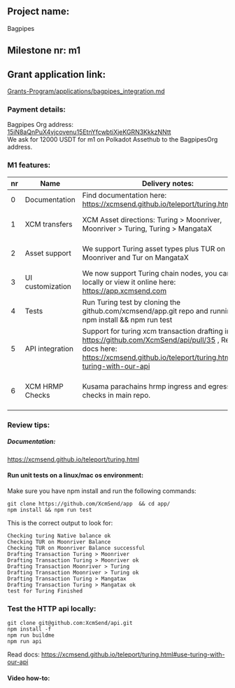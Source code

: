 ## Project name:
Bagpipes  

## Milestone nr: m1

## Grant application link:
[Grants-Program/applications/bagpipes_integration.md](https://github.com/OAK-Foundation/Grants-Program/blob/main/applications/bagpipes_integration.md)

### Payment details:   
Bagpipes Org address: [15iN8aQnPuX4vjcovenu15EtnYfcwbtiXjeKGRN3KkkzNNtt](https://assethub-polkadot.subscan.io/account/15iN8aQnPuX4vjcovenu15EtnYfcwbtiXjeKGRN3KkkzNNtt)    
We ask for 12000 USDT for m1 on Polkadot Assethub to the BagpipesOrg address. 

### M1 features:  



| nr| Name         | Delivery notes:     | Description|
|---|--------------|-----------|------------|
| 0   | Documentation | Find documentation here: https://xcmsend.github.io/teleport/turing.html | Documentation        |
| 1   | XCM transfers |  XCM Asset directions: Turing > Moonriver, Moonriver > Turing, Turing > MangataX  | Functionality for sending and receiving XCM asset transfer on Turing. |
|2	|Asset support|We support Turing asset types plus TUR on Moonriver and Tur on MangataX|Support on-chain assets metadata, balances and types with Turing's assetRegistry. |
|3	|UI customization|We now support Turing chain nodes, you can run it locally or view it online here: https://app.xcmsend.com |UI Turing support, logos, styles etc|
|4	|Tests|Run Turing test by cloning the github.com/xcmsend/app.git repo and running: npm install && npm run test |Unit tests for UI and API |
|5	|API integration|Support for turing xcm transaction drafting in pr: https://github.com/XcmSend/api/pull/35 , Read docs here: https://xcmsend.github.io/teleport/turing.html#use-turing-with-our-api |support in the JSON RPC api: https://github.com/XcmSend/api|
|6	|XCM HRMP Checks|Kusama parachains hrmp ingress and egress checks in main repo. |Integrating filtering of what chains a user can perform xcm transfers from based on open HRMP channels|

### Review tips:  

##### Documentation: 
https://xcmsend.github.io/teleport/turing.html 


#### Run unit tests on a linux/mac os environment: 
Make sure you have npm install and run the following commands:   
```shell 
git clone https://github.com/XcmSend/app  && cd app/ 
npm install && npm run test
```

This is the correct output to look for:
```
Checking turing Native balance ok
Checking TUR on Moonriver Balance 
Checking TUR on Moonriver Balance successful 
Drafting Transaction Turing > Moonriver
Drafting Transaction Turing > Moonriver ok
Drafting Transaction Moonriver > Turing 
Drafting Transaction Moonriver > Turing ok 
Drafting Transaction Turing > Mangatax
Drafting Transaction Turing > Mangatax ok
test for Turing Finished
```



### Test the HTTP api locally: 
```
git clone git@github.com:XcmSend/api.git 
npm install -f
npm run buildme  
npm run api
```
Read docs: https://xcmsend.github.io/teleport/turing.html#use-turing-with-our-api 


#### Video how-to:   
